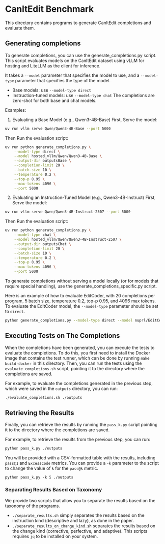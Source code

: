 # CanItEdit Benchmark

This directory contains programs to generate CanItEdit completions and evaluate them.

## Generating completions
To generate completions, you can use the generate_completions.py script.
This script evaluates models on the CanItEdit dataset using vLLM for hosting
and LiteLLM as the client for inference.

It takes a `--model` parameter that specifies the model to use, and a `--model-type` parameter that specifies the type of the model.
- Base models: use `--model-type direct`
- Instruction-tuned models: use `--model-type chat`
The completions are zero-shot for both base and chat models.

Examples:
1. Evaluating a Base Model (e.g., Qwen3-4B-Base)
First, Serve the model:
```bash
uv run vllm serve Qwen/Qwen3-4B-Base --port 5000
```

Then Run the evaluation script:
```bash
uv run python generate_completions.py \
    --model-type direct \
    --model hosted_vllm/Qwen/Qwen3-4B-Base \
    --output-dir outputsBase \
    --completion-limit 20 \
    --batch-size 10 \
    --temperature 0.2 \
    --top-p 0.95 \
    --max-tokens 4096 \
    --port 5000
```

2. Evaluating an Instruction-Tuned Model (e.g., Qwen3-4B-Instruct)
First, Serve the model:
```bash
uv run vllm serve Qwen/Qwen3-4B-Instruct-2507 --port 5000
```

Then Run the evaluation script:
```bash
uv run python generate_completions.py \
    --model-type chat \
    --model hosted_vllm/Qwen/Qwen3-4B-Instruct-2507 \
    --output-dir outputsChat \
    --completion-limit 20 \
    --batch-size 10 \
    --temperature 0.2 \
    --top-p 0.95 \
    --max-tokens 4096 \
    --port 5000
```


To generate completions without serving a model locally (or for models that require special handling), use the generate_completions_specific.py script.

Here is an example of how to evaluate EditCoder, with 20 completions per program, 5 batch
size, temperature 0.2, top-p 0.95, and 4096 max tokens. To evaluate the EditCoder model, the `--model-type` parameter should be set to `direct`.
```bash
python generate_completions.py --model-type direct --model nuprl/EditCoder-6.7b-v1 --output-dir outputs --completion-limit 20 --batch-size 5 --temperature 0.2 --top-p 0.95 --max-tokens 4096
```


## Executing Tests on The Completions

When the completions have been generated, you can execute the tests to evaluate the completions.
To do this, you first need to install the Docker image that contains the test runner,
which can be done by running `make build-docker` in this directory.
Then, you can run the tests using the `evaluate_completions.sh` script,
pointing it to the directory where the completions are saved.

For example, to evaluate the completions generated in the previous step, which
were saved in the `outputs` directory, you can run:

```bash
./evaluate_completions.sh ./outputs
```

## Retrieving the Results

Finally, you can retrieve the results by running the `pass_k.py` script pointing it to the directory where the completions are saved.

For example, to retrieve the results from the previous step, you can run:

```bash
python pass_k.py ./outputs
```

You will be provided with a CSV-formatted table with the results, including `pass@1` and `ExcessCode` metrics.
You can provide a `-k` parameter to the script to change the value of `k` for the `pass@k` metric.

```
python pass_k.py -k 5 ./outputs
```

### Separating Results Based on Taxonomy

We provide two scripts that allow you to separate the results based on the taxonomy of the programs.

- `./separate_results.sh` simply separates the results based on the instruction kind (descriptive and lazy), as done in the paper.
- `./separate_results_on_change_kind.sh` separates the results based on the change kind (corrective, perfective, and adaptive).
  This scripts requires `jq` to be installed on your system.
